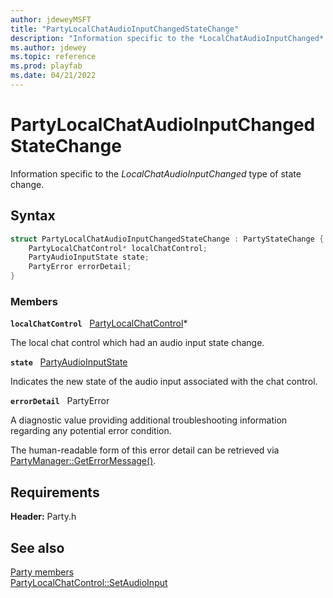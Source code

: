 ```yaml
---
author: jdeweyMSFT
title: "PartyLocalChatAudioInputChangedStateChange"
description: "Information specific to the *LocalChatAudioInputChanged* type of state change."
ms.author: jdewey
ms.topic: reference
ms.prod: playfab
ms.date: 04/21/2022
---
```


# PartyLocalChatAudioInputChangedStateChange  

Information specific to the *LocalChatAudioInputChanged* type of state change.  

## Syntax  
  
```cpp
struct PartyLocalChatAudioInputChangedStateChange : PartyStateChange {  
    PartyLocalChatControl* localChatControl;  
    PartyAudioInputState state;  
    PartyError errorDetail;  
}  
```
  
### Members  
  
**`localChatControl`** &nbsp; [PartyLocalChatControl](../classes/PartyLocalChatControl/partylocalchatcontrol.md)*  
  
The local chat control which had an audio input state change.
  
**`state`** &nbsp; [PartyAudioInputState](../enums/partyaudioinputstate.md)  
  
Indicates the new state of the audio input associated with the chat control.
  
**`errorDetail`** &nbsp; PartyError  
  
A diagnostic value providing additional troubleshooting information regarding any potential error condition.
  
The human-readable form of this error detail can be retrieved via [PartyManager::GetErrorMessage()](../classes/PartyManager/methods/partymanager_geterrormessage.md).
  
  
## Requirements  
  
**Header:** Party.h
  
## See also  
[Party members](../party_members.md)  
[PartyLocalChatControl::SetAudioInput](../classes/PartyLocalChatControl/methods/partylocalchatcontrol_setaudioinput.md)
  
  
